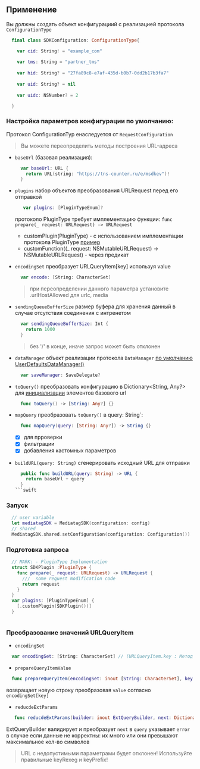 
## Применение

Вы должны создать объект конфигурациий с реализацией протокола `ConfigurationType`

  ```swift
    final class SDKConfiguration: ConfigurationType{

      var cid: String! = "example_com"
      
      var tms: String = "partner_tms"
      
      var hid: String? = "27fa89c8-e7af-435d-b0b7-0dd2b17b3fa7"
      
      var uid: String? = nil
      
      var uidc: NSNumber? = 2

    }
  ```
### Настройка параметров конфигурации по умолчанию:
Протокол ConfigurationTyp eнаследуется от `RequestConfiguration`
> Вы можете переопределить методы построения URL-адреса

- `baseUrl` (базовая реализация):
  ```swift
    var baseUrl: URL {
      return URL(string: "https://tns-counter.ru/e/msdkev")!
    }
  ```

- `plugins`
  набор объектов преобразования URLRequest перед его отправкой
  ```swift
     var plugins: [PluginTypeEnum]?
  ```
  протоколо PluginType требует имплементацию функции: `func prepare(_ request: URLRequest) -> URLRequest`
    - customPlugin(PluginType) - с использованием имплементации протокола PluginType [пример](/#подготовка-запроса)
    - customFunction((_ request: NSMutableURLRequest) -> NSMutableURLRequest) - через предикат

- `encodingSet`
  преобразует URLQueryItem[key] используя value
  ```swift
    var encode: [String: CharacterSet]
  ```
  > при переопределении данного параметра установите .urlHostAllowed для urlc, media

- `sendingQueueBufferSize`
  размер буфера для хранения данный в случае отсутствия соединения с интренетом
  ```swift
    var sendingQueueBufferSize: Int {
      return 1000
    }
  ```
  >  без '/' в конце, иначе запрос может быть отклонен

- `dataManager` 
  объект реализации протокола `DataManager` [по умолчанию UserDefaultsDataManager()](./UserDefaultsDataManager.swift)
  ```swift
    var saveManager: SaveDelegate?
  ```

- `toQuery()` 
  преобразовать конфигурацию в Dictionary<String, Any?> для [инициализации](./../#Проверка-базовых-аттрибутов) элементов базового url
  ```swift
    func toQuery() -> [String: Any?] {}
  ```

- `mapQuery` 
    преобразовать `toQuery()` в query: String`:
  ```swift
    func mapQuery(query: [String: Any?]) -> String {}
  ```
   - [x] для прроверки
   - [x] фильтрации
   - [x] добавления кастомных параметров
   
- `buildURL(query: String)`
  сгенерировать исходный URL для отправки
  ```swift
    public func buildURL(query: String) -> URL {
      return baseUrl + query
    }
  ```swift
### Запуск
```swift
  // user variable 
  let mediatagSDK = MediatagSDK(configuration: config)
  // shared 
  MediatagSDK.shared.setConfiguration(configuration: Configuration())
```
  
### Подготовка запроса
```swift
  // MARK: - PluginType Implementation
  struct SDKPlugin :PluginType {
    func prepare(_ request: URLRequest) -> URLRequest {
      ///  some request modification code
      return request
    }
  }
  var plugins: [PluginTypeEnum] {
    [.customPlugin(SDKPlugin())]
  }
  
```
### Преобразование значений URLQueryItem
- `encodingSet`
```swift
  var encodingSet: [String: CharacterSet] // (URLQueryItem.key : Метод кодирования)
```

- `prepareQueryItemValue`
```swift
  func prepareQueryItem(encodingSet: inout [String: CharacterSet], key: String, value: String?) -> String?
```
  возвращает новую строку преобразовая `value` согласно `encodingSet[key]`

- `reducdeExtParams`
```swift
   func reducdeExtParams(builder: inout ExtQueryBuilder, next: Dictionary<String, String>.Element, maxCount: Int) 
```
  ExtQueryBuilder  валидирует и преобразует `next` в `query`
  указывает `error` в случае если данные не корректны: их много или они превышают максимальное кол-во символов
> URL с недопустимыми параметрами будет отклонен! Используйте правильные keyRexeg и keyPrefix!
